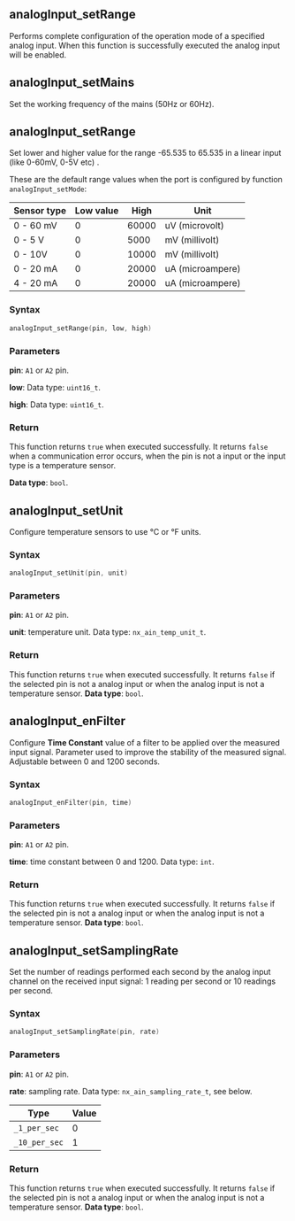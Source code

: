 ## analogInput_setRange
Performs complete configuration of the operation mode of a specified analog input. When this function is successfully executed the analog input will be enabled.

## analogInput_setMains
Set the working frequency of the mains (50Hz or 60Hz).

## analogInput_setRange
Set lower and higher value for the range -65.535 to 65.535 in a linear input (like 0-60mV, 0-5V etc) . 

These are the default range values when the port is configured by function `analogInput_setMode`:

Sensor type | Low value | High | Unit
--- | --- | --- | ---
 0 - 60 mV | 0 | 60000 | uV (microvolt)
0 - 5 V | 0 | 5000 | mV (millivolt)
0 - 10V | 0 | 10000 | mV (millivolt)
0 - 20 mA | 0 | 20000 | uA (microampere)
4 - 20 mA | 0 | 20000 | uA (microampere)

### Syntax
```C
analogInput_setRange(pin, low, high) 
```

### Parameters
**pin**: `A1` or `A2` pin.

**low**: Data type: `uint16_t`.

**high**: Data type: `uint16_t`.

### Return
This function returns `true` when executed successfully. It returns `false` when a communication error occurs, when the pin is not a input or the input type is a temperature sensor.

**Data type**: `bool`.

## analogInput_setUnit

Configure temperature sensors to use °C or °F units.

### Syntax
```C
analogInput_setUnit(pin, unit) 
```

### Parameters
**pin**: `A1` or `A2` pin.

**unit**: temperature unit. Data type: `nx_ain_temp_unit_t`.

### Return

This function returns `true` when executed successfully. It returns `false` if the selected pin is not a analog input or when the analog input is not a temperature sensor.
**Data type**: `bool`.

## analogInput_enFilter
Configure **Time Constant** value of a filter to be applied over the measured input signal. Parameter used to improve the stability of the measured signal. Adjustable between 0 and 1200 seconds. 
### Syntax
```C
analogInput_enFilter(pin, time) 
```

### Parameters
**pin**: `A1` or `A2` pin.

**time**: time constant between 0 and 1200. Data type: `int`.

### Return

This function returns `true` when executed successfully. It returns `false` if the selected pin is not a analog input or when the analog input is not a temperature sensor.
**Data type**: `bool`.

## analogInput_setSamplingRate
Set the number of readings performed each second by the analog input channel on the received input signal: 1 reading per second or 10 readings per second.

### Syntax
```C
analogInput_setSamplingRate(pin, rate) 
```

### Parameters
**pin**: `A1` or `A2` pin.

**rate**: sampling rate. Data type: `nx_ain_sampling_rate_t`, see below.

Type | Value 
--- | --- 
`_1_per_sec` | 0
`_10_per_sec` | 1 

### Return

This function returns `true` when executed successfully. It returns `false` if the selected pin is not a analog input or when the analog input is not a temperature sensor.
**Data type**: `bool`.
